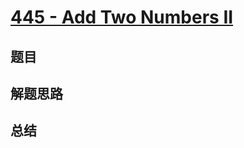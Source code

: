 # [445 - Add Two Numbers II](https://leetcode.com/problems/add-two-numbers-ii/)

## 题目


## 解题思路


## 总结


